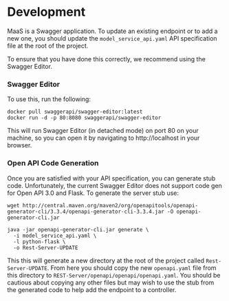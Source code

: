 # Development

MaaS is a Swagger application. To update an existing endpoint or to add a new one, you should update the `model_service_api.yaml` API specification file at the root of the project. 

To ensure that you have done this correctly, we recommend using the Swagger Editor.

### Swagger Editor
To use this, run the following:

```
docker pull swaggerapi/swagger-editor:latest
docker run -d -p 80:8080 swaggerapi/swagger-editor
```

This will run Swagger Editor (in detached mode) on port 80 on your machine, so you can open it by navigating to http://localhost in your browser.

### Open API Code Generation

Once you are satisfied with your API specification, you can generate stub code. Unfortunately, the current Swagger Editor does not support code gen for Open API 3.0 and Flask. To generate the server stub use:

```
wget http://central.maven.org/maven2/org/openapitools/openapi-generator-cli/3.3.4/openapi-generator-cli-3.3.4.jar -O openapi-generator-cli.jar

java -jar openapi-generator-cli.jar generate \
  -i model_service_api.yaml \
  -l python-flask \
  -o Rest-Server-UPDATE
```

This this will generate a new directory at the root of the project called `Rest-Server-UPDATE`. From here you should copy the new `openapi.yaml` file from this directory to `REST-Server/openapi/openapi/openapi.yaml`. You should be cautious about copying any other files but may wish to use the stub from the generated code to help add the endpoint to a controller.